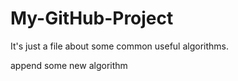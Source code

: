 # My-GitHub-Project

It's just a file about some common useful algorithms.

append some new algorithm
